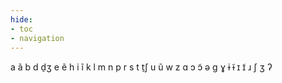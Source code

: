 ```yaml
---
hide:
- toc
- navigation
---
```

a
ã
b
d
d̠ʒ
e
ẽ
h
i
ĩ
k
l
m
n
p
r
s
t
t̠ʃ
u
ũ
w
z
ɑ
ɔ
ɔ̃
ə
ɡ
ɣ
ɨ
ɨ̃
ɪ
ɪ̃
ɹ
ʃ
ʒ
ʔ
